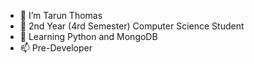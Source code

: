 - 👀 I’m Tarun Thomas
- 🌱 2nd Year (4rd Semester) Computer Science Student 
- 🥅 Learning Python and MongoDB
- 📫 Pre-Developer 

<!---
TarunThomas03/TarunThomas03 is a ✨ special ✨ repository because its `README.md` (this file) appears on your GitHub profile.
You can click the Preview link to take a look at your changes.
--->
